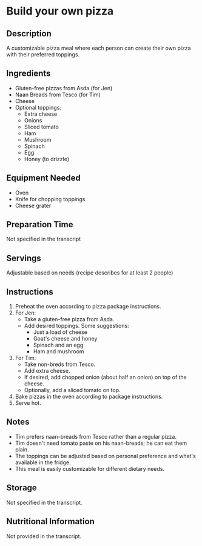 # Build your own pizza

## Description
A customizable pizza meal where each person can create their own pizza with their preferred toppings.

## Ingredients
- Gluten-free pizzas from Asda (for Jen)
- Naan Breads from Tesco (for Tim)
- Cheese
- Optional toppings:
  - Extra cheese
  - Onions
  - Sliced tomato
  - Ham
  - Mushroom
  - Spinach
  - Egg
  - Honey (to drizzle)

## Equipment Needed
- Oven
- Knife for chopping toppings
- Cheese grater

## Preparation Time
Not specified in the transcript

## Servings
Adjustable based on needs (recipe describes for at least 2 people)

## Instructions
1. Preheat the oven according to pizza package instructions.
2. For Jen:
   - Take a gluten-free pizza from Asda.
   - Add desired toppings. Some suggestions:
     - Just a load of cheese
     - Goat's cheese and honey
     - Spinach and an egg
     - Ham and mushroom
3. For Tim:
   - Take non-breds from Tesco.
   - Add extra cheese.
   - If desired, add chopped onion (about half an onion) on top of the cheese.
   - Optionally, add a sliced tomato on top.
4. Bake pizzas in the oven according to package instructions.
5. Serve hot.

## Notes
- Tim prefers naan-breads from Tesco rather than a regular pizza.
- Tim doesn't need tomato paste on his naan-breads; he can eat them plain.
- The toppings can be adjusted based on personal preference and what's available in the fridge.
- This meal is easily customizable for different dietary needs.

## Storage
Not specified in the transcript.

## Nutritional Information
Not provided in the transcript.
